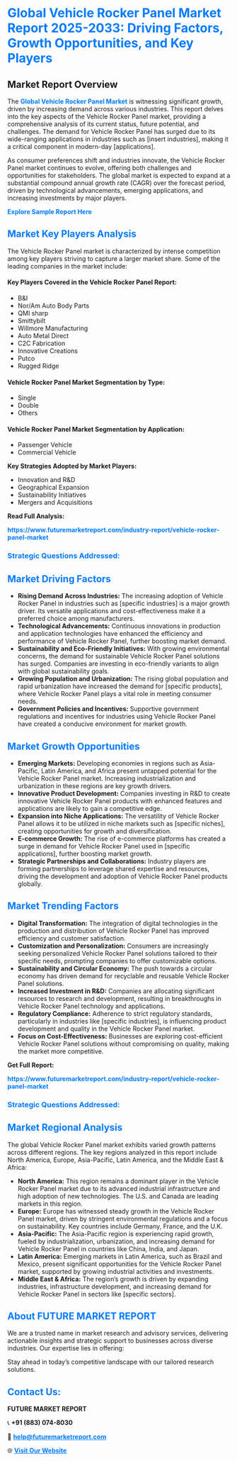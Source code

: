 <h1 style="color: #007BFF;">Global Vehicle Rocker Panel Market Report 2025-2033: Driving Factors, Growth Opportunities, and Key Players</h1>

<section id="overview">
<h2>Market Report Overview</h2>
<p>The <a href="https://www.futuremarketreport.com/industry-report/vehicle-rocker-panel-market" style="color: #007BFF; text-decoration: none;"><strong>Global Vehicle Rocker Panel Market</strong></a> is witnessing significant growth, driven by increasing demand across various industries. This report delves into the key aspects of the Vehicle Rocker Panel market, providing a comprehensive analysis of its current status, future potential, and challenges. The demand for Vehicle Rocker Panel has surged due to its wide-ranging applications in industries such as [insert industries], making it a critical component in modern-day [applications].</p>
<p>As consumer preferences shift and industries innovate, the Vehicle Rocker Panel market continues to evolve, offering both challenges and opportunities for stakeholders. The global market is expected to expand at a substantial compound annual growth rate (CAGR) over the forecast period, driven by technological advancements, emerging applications, and increasing investments by major players.</p>
</section>

<section id="overview">
<p><a href="https://www.futuremarketreport.com/request-sample/reportId=86449" style="color: #007BFF; text-decoration: none;"><strong>Explore Sample Report Here</strong></a></p>
</section>

<section id="key-players">
<h2 style="color: #007BFF;">Market Key Players Analysis</h2>
<p>The Vehicle Rocker Panel market is characterized by intense competition among key players striving to capture a larger market share. Some of the leading companies in the market include:</p>
<h4>Key Players Covered in the Vehicle Rocker Panel Report:</h4>
<ul><li>B&amp;I</li><li>Nor/Am Auto Body Parts</li><li>QMI sharp</li><li>Smittybilt</li><li>Willmore Manufacturing</li><li>Auto Metal Direct</li><li>C2C Fabrication</li><li>Innovative Creations</li><li>Putco</li><li>Rugged Ridge</li></ul>
<h4>Vehicle Rocker Panel Market Segmentation by Type:</h4>
<ul><li>Single</li><li>Double</li><li>Others</li></ul>

<h4>Vehicle Rocker Panel Market Segmentation by Application:</h4>
<ul><li>Passenger Vehicle</li><li>Commercial Vehicle</li></ul>
<p><strong>Key Strategies Adopted by Market Players:</strong></p>
<ul>
<li>Innovation and R&D</li>
<li>Geographical Expansion</li>
<li>Sustainability Initiatives</li>
<li>Mergers and Acquisitions</li>
</ul>
</section>

<section>
<p><strong>Read Full Analysis: </strong></p><a href="https://www.futuremarketreport.com/industry-report/vehicle-rocker-panel-market" style="color: #007BFF; text-decoration: none;"><strong>https://www.futuremarketreport.com/industry-report/vehicle-rocker-panel-market</strong></a>
<h3 style="color: #007BFF;">Strategic Questions Addressed:</h3>
</section>

<section id="driving-factors">
<h2 style="color: #007BFF;">Market Driving Factors</h2>
<ul>
<li><strong>Rising Demand Across Industries:</strong> The increasing adoption of Vehicle Rocker Panel in industries such as [specific industries] is a major growth driver. Its versatile applications and cost-effectiveness make it a preferred choice among manufacturers.</li>
<li><strong>Technological Advancements:</strong> Continuous innovations in production and application technologies have enhanced the efficiency and performance of Vehicle Rocker Panel, further boosting market demand.</li>
<li><strong>Sustainability and Eco-Friendly Initiatives:</strong> With growing environmental concerns, the demand for sustainable Vehicle Rocker Panel solutions has surged. Companies are investing in eco-friendly variants to align with global sustainability goals.</li>
<li><strong>Growing Population and Urbanization:</strong> The rising global population and rapid urbanization have increased the demand for [specific products], where Vehicle Rocker Panel plays a vital role in meeting consumer needs.</li>
<li><strong>Government Policies and Incentives:</strong> Supportive government regulations and incentives for industries using Vehicle Rocker Panel have created a conducive environment for market growth.</li>
</ul>
</section>

<section id="growth-opportunities">
<h2 style="color: #007BFF;">Market Growth Opportunities</h2>
<ul>
<li><strong>Emerging Markets:</strong> Developing economies in regions such as Asia-Pacific, Latin America, and Africa present untapped potential for the Vehicle Rocker Panel market. Increasing industrialization and urbanization in these regions are key growth drivers.</li>
<li><strong>Innovative Product Development:</strong> Companies investing in R&D to create innovative Vehicle Rocker Panel products with enhanced features and applications are likely to gain a competitive edge.</li>
<li><strong>Expansion into Niche Applications:</strong> The versatility of Vehicle Rocker Panel allows it to be utilized in niche markets such as [specific niches], creating opportunities for growth and diversification.</li>
<li><strong>E-commerce Growth:</strong> The rise of e-commerce platforms has created a surge in demand for Vehicle Rocker Panel used in [specific applications], further boosting market growth.</li>
<li><strong>Strategic Partnerships and Collaborations:</strong> Industry players are forming partnerships to leverage shared expertise and resources, driving the development and adoption of Vehicle Rocker Panel products globally.</li>
</ul>
</section>

<section id="trending-factors">
<h2 style="color: #007BFF;">Market Trending Factors</h2>
<ul>
<li><strong>Digital Transformation:</strong> The integration of digital technologies in the production and distribution of Vehicle Rocker Panel has improved efficiency and customer satisfaction.</li>
<li><strong>Customization and Personalization:</strong> Consumers are increasingly seeking personalized Vehicle Rocker Panel solutions tailored to their specific needs, prompting companies to offer customizable options.</li>
<li><strong>Sustainability and Circular Economy:</strong> The push towards a circular economy has driven demand for recyclable and reusable Vehicle Rocker Panel solutions.</li>
<li><strong>Increased Investment in R&D:</strong> Companies are allocating significant resources to research and development, resulting in breakthroughs in Vehicle Rocker Panel technology and applications.</li>
<li><strong>Regulatory Compliance:</strong> Adherence to strict regulatory standards, particularly in industries like [specific industries], is influencing product development and quality in the Vehicle Rocker Panel market.</li>
<li><strong>Focus on Cost-Effectiveness:</strong> Businesses are exploring cost-efficient Vehicle Rocker Panel solutions without compromising on quality, making the market more competitive.</li>
</ul>
</section>

<section>
<p><strong>Get Full Report: </strong></p><a href="https://www.futuremarketreport.com/industry-report/vehicle-rocker-panel-market" style="color: #007BFF; text-decoration: none;"><strong>https://www.futuremarketreport.com/industry-report/vehicle-rocker-panel-market</strong></a>
<h3 style="color: #007BFF;">Strategic Questions Addressed:</h3>
</section>


<section id="regional-analysis">
<h2 style="color: #007BFF;">Market Regional Analysis</h2>
<p>The global Vehicle Rocker Panel market exhibits varied growth patterns across different regions. The key regions analyzed in this report include North America, Europe, Asia-Pacific, Latin America, and the Middle East & Africa:</p>
<ul>
<li><strong>North America:</strong> This region remains a dominant player in the Vehicle Rocker Panel market due to its advanced industrial infrastructure and high adoption of new technologies. The U.S. and Canada are leading markets in this region.</li>
<li><strong>Europe:</strong> Europe has witnessed steady growth in the Vehicle Rocker Panel market, driven by stringent environmental regulations and a focus on sustainability. Key countries include Germany, France, and the U.K.</li>
<li><strong>Asia-Pacific:</strong> The Asia-Pacific region is experiencing rapid growth, fueled by industrialization, urbanization, and increasing demand for Vehicle Rocker Panel in countries like China, India, and Japan.</li>
<li><strong>Latin America:</strong> Emerging markets in Latin America, such as Brazil and Mexico, present significant opportunities for the Vehicle Rocker Panel market, supported by growing industrial activities and investments.</li>
<li><strong>Middle East & Africa:</strong> The region’s growth is driven by expanding industries, infrastructure development, and increasing demand for Vehicle Rocker Panel in sectors like [specific sectors].</li>
</ul>
</section>

<footer>
<h2 style="color: #007BFF;">About FUTURE MARKET REPORT</h2>
<p>We are a trusted name in market research and advisory services, delivering actionable insights and strategic support to businesses across diverse industries. Our expertise lies in offering:</p>

<p>Stay ahead in today’s competitive landscape with our tailored research solutions.</p>

<h2 style="color: #007BFF;">Contact Us:</h2>
<p><strong>FUTURE MARKET REPORT</strong></p>
<p>📞 <strong>+91 (883) 074-8030</strong></p>
<p>📧 <strong><a href="mailto:help@futuremarketreport.com" style="color: #007BFF;">help@futuremarketreport.com</a></strong></p>
<p>🌐 <strong><a href="https://www.futuremarketreport.com/" style="color: #007BFF;">Visit Our Website</a></strong></p>
</footer>